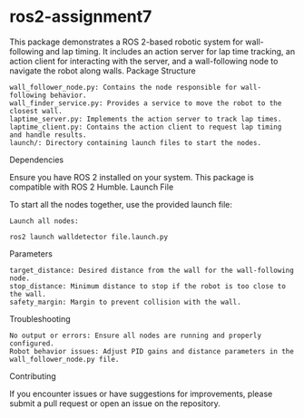 # ros2-assignment7
This package demonstrates a ROS 2-based robotic system for wall-following and lap timing. It includes an action server for lap time tracking, an action client for interacting with the server, and a wall-following node to navigate the robot along walls.
Package Structure

    wall_follower_node.py: Contains the node responsible for wall-following behavior.
    wall_finder_service.py: Provides a service to move the robot to the closest wall.
    laptime_server.py: Implements the action server to track lap times.
    laptime_client.py: Contains the action client to request lap timing and handle results.
    launch/: Directory containing launch files to start the nodes.

Dependencies

Ensure you have ROS 2 installed on your system. This package is compatible with ROS 2 Humble.
Launch File

To start all the nodes together, use the provided launch file:

    Launch all nodes:

    ros2 launch walldetector file.launch.py

Parameters

    target_distance: Desired distance from the wall for the wall-following node.
    stop_distance: Minimum distance to stop if the robot is too close to the wall.
    safety_margin: Margin to prevent collision with the wall.

Troubleshooting

    No output or errors: Ensure all nodes are running and properly configured.
    Robot behavior issues: Adjust PID gains and distance parameters in the wall_follower_node.py file.

Contributing

If you encounter issues or have suggestions for improvements, please submit a pull request or open an issue on the repository.

